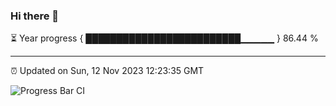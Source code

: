 ### Hi there 👋

⏳ Year progress { █████████████████████████▁▁▁▁▁ } 86.44 %

---

⏰ Updated on Sun, 12 Nov 2023 12:23:35 GMT

![Progress Bar CI](https://github.com/liununu/liununu/workflows/Progress%20Bar%20CI/badge.svg)
